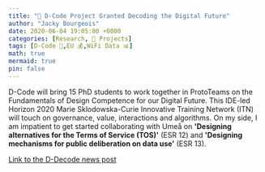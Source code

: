 ```yaml
---
title: "🚧 D-Code Project Granted Decoding the Digital Future"
author: "Jacky Bourgeois"
date: 2020-06-04 19:05:00 +0000
categories: [Research, 🚧 Projects]
tags: [D-Code 🚧,EU 💰,WiFi Data 📊]
math: true
mermaid: true
pin: false
---
```


D-Code will bring 15 PhD students to work together in ProtoTeams on the Fundamentals of Design Competence for our Digital Future. This IDE-led Horizon 2020 Marie Sklodowska-Curie Innovative Training Network (ITN) will touch on governance, value, interactions and algorithms. On my side, I am impatient to get started collaborating with Umeå on __'Designing alternatives for the Terms of Service (TOS)'__ (ESR 12) and __'Designing mechanisms for public deliberation on data use'__ (ESR 13).

[Link to the D-Decode news post](https://www.tudelft.nl/en/2020/io/june/decoding-the-digital-future/)
